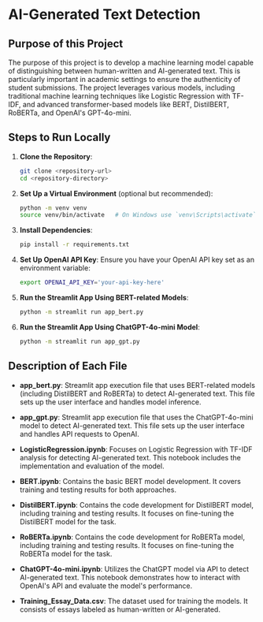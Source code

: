# AI-Generated Text Detection

## Purpose of this Project

The purpose of this project is to develop a machine learning model capable of distinguishing between human-written and AI-generated text. This is particularly important in academic settings to ensure the authenticity of student submissions. The project leverages various models, including traditional machine learning techniques like Logistic Regression with TF-IDF, and advanced transformer-based models like BERT, DistilBERT, RoBERTa, and OpenAI's GPT-4o-mini.

## Steps to Run Locally

1. **Clone the Repository**:
    ```bash
    git clone <repository-url>
    cd <repository-directory>
    ```

2. **Set Up a Virtual Environment** (optional but recommended):
    ```bash
    python -m venv venv
    source venv/bin/activate   # On Windows use `venv\Scripts\activate`
    ```

3. **Install Dependencies**:
    ```bash
    pip install -r requirements.txt
    ```

4. **Set Up OpenAI API Key**:
    Ensure you have your OpenAI API key set as an environment variable:
    ```bash
    export OPENAI_API_KEY='your-api-key-here'
    ```

5. **Run the Streamlit App Using BERT-related Models**:
    ```bash
    python -m streamlit run app_bert.py
    ```

6. **Run the Streamlit App Using ChatGPT-4o-mini Model**:
    ```bash
    python -m streamlit run app_gpt.py
    ```

## Description of Each File

- **app_bert.py**: Streamlit app execution file that uses BERT-related models (including DistilBERT and RoBERTa) to detect AI-generated text. This file sets up the user interface and handles model inference.

- **app_gpt.py**: Streamlit app execution file that uses the ChatGPT-4o-mini model to detect AI-generated text. This file sets up the user interface and handles API requests to OpenAI.

- **LogisticRegression.ipynb**: Focuses on Logistic Regression with TF-IDF analysis for detecting AI-generated text. This notebook includes the implementation and evaluation of the model.

- **BERT.ipynb**: Contains the basic BERT model development. It covers training and testing results for both approaches.

- **DistilBERT.ipynb**: Contains the code development for DistilBERT model, including training and testing results. It focuses on fine-tuning the DistilBERT model for the task.

- **RoBERTa.ipynb**: Contains the code development for RoBERTa model, including training and testing results. It focuses on fine-tuning the RoBERTa model for the task.

- **ChatGPT-4o-mini.ipynb**: Utilizes the ChatGPT model via API to detect AI-generated text. This notebook demonstrates how to interact with OpenAI's API and evaluate the model's performance.

- **Training_Essay_Data.csv**: The dataset used for training the models. It consists of essays labeled as human-written or AI-generated.
